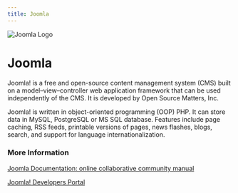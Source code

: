 ```yaml
---
title: Joomla
---
```

![Joomla Logo](https://docs.joomla.org/images/f/f0/Joomla-3D-Horizontal-logo-light-background-en.png)
# Joomla

Joomla! is a free and open-source content management system (CMS) built on a model–view–controller web application framework that can be used independently of the CMS. It is developed by Open Source Matters, Inc.

Joomla! is written in object-oriented programming (OOP) PHP. It can store data in MySQL, PostgreSQL or MS SQL database. Features include page caching, RSS feeds, printable versions of pages, news flashes, blogs, search, and support for language internationalization.

### More Information

[Joomla Documentation: online collaborative community manual](https://docs.joomla.org/)

[Joomla! Developers Portal](https://docs.joomla.org/Portal:Developers)
